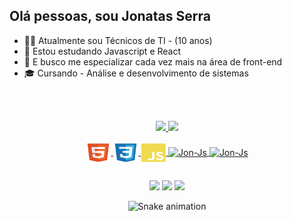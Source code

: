 ## Olá pessoas, sou Jonatas Serra

- 🥷🏽 Atualmente sou Técnicos de TI - (10 anos)
- 📖 Estou estudando Javascript e React
- 🔭 E busco me especializar cada vez mais na área de front-end
- 🎓 Cursando - Análise e desenvolvimento de sistemas

<br><br>

<div align="center">
  <a href="https://github.com/Jonatas-Serra">
  <img height="300em" src="https://github-readme-stats.vercel.app/api?username=Jonatas-Serra&show_icons=true&theme=tokyonight&include_all_commits=true&count_private=true"/>
  <img height="300em" src="https://github-readme-stats.vercel.app/api/top-langs/?username=Jonatas-Serra&&langs_count=7&theme=tokyonight"/>
</div>
  
  <div align="center" style="display: inline_block"><br>
  <img align="center" alt="Jon-HTML" height="30" width="40" src="https://raw.githubusercontent.com/devicons/devicon/master/icons/html5/html5-original.svg">
  <img align="center" alt="Jon-CSS" height="30" width="40" src="https://raw.githubusercontent.com/devicons/devicon/master/icons/css3/css3-original.svg">
  <img align="center" alt="Jon-Js" height="30" width="40" src="https://raw.githubusercontent.com/devicons/devicon/master/icons/javascript/javascript-plain.svg">
  <img align="center" alt="Jon-Js" height="30" width="40" src="https://cdn.jsdelivr.net/gh/devicons/devicon/icons/react/react-original-wordmark.svg">
  <img align="center" alt="Jon-Js" height="30" width="40" src="https://cdn.jsdelivr.net/gh/devicons/devicon/icons/typescript/typescript-original.svg">
</div>
  
  ##
  
  <div align="center"> 
  
  <a href="https://instagram.com/jonatas.serra" target="_blank"><img src="https://img.icons8.com/fluency/344/instagram-new.png" height="40px" target="_blank"></a>
  <a href = "mailto:jonatasserra@outlook.com"><img src="https://img.icons8.com/color/452/ms-outlook.png" height="40px" target="_blank"></a>
  <a href="https://www.linkedin.com/in/jonatasserra/" target="_blank"><img src="https://img.icons8.com/color/344/linkedin.png" height="40px" target="_blank"></a> 
 
  ![Snake animation](https://github.com/Jonatas-Serra/Jonatas-Serra/blob/output/github-contribution-grid-snake.svg)
 
</div>
